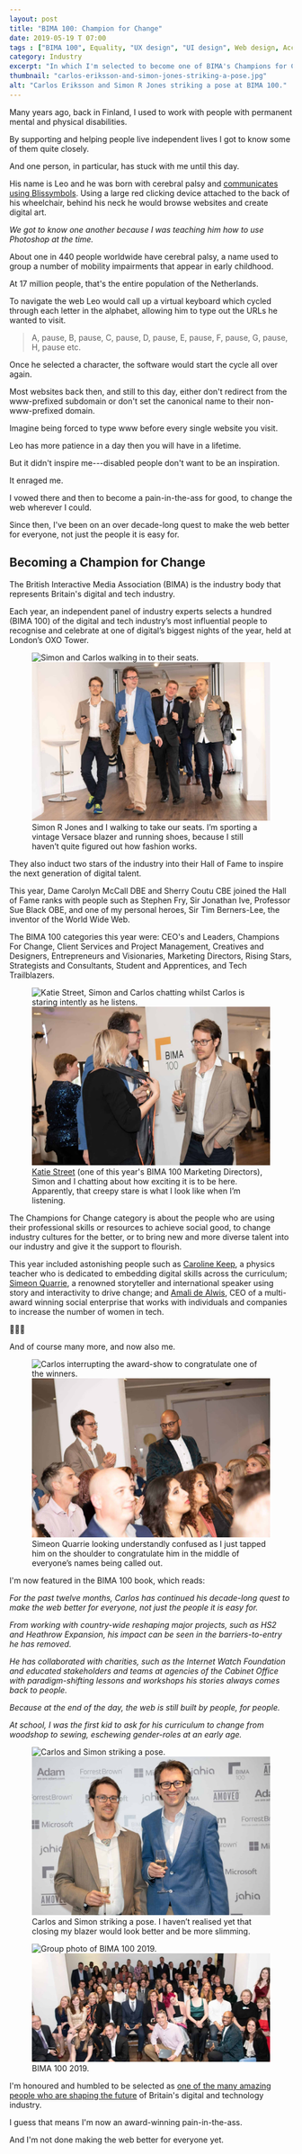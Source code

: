 ```yaml
---
layout: post
title: "BIMA 100: Champion for Change"
date: 2019-05-19 T 07:00
tags : ["BIMA 100", Equality, "UX design", "UI design", Web design, Accessibility, Inclusive design, Awards]
category: Industry
excerpt: "In which I'm selected to become one of BIMA's Champions for Change and get to suit up to go to the OXO Tower in London."
thumbnail: "carlos-eriksson-and-simon-jones-striking-a-pose.jpg"
alt: "Carlos Eriksson and Simon R Jones striking a pose at BIMA 100."
---
```

Many years ago, back in Finland, I used to work with people with permanent mental and physical disabilities.

By supporting and helping people live independent lives I got to know some of them quite closely.

And one person, in particular, has stuck with me until this day.

His name is Leo and he was born with cerebral palsy and [communicates using Blissymbols][bliss]. Using a large red clicking device attached to the back of his wheelchair, behind his neck he would browse websites and create digital art.

*We got to know one another because I was teaching him how to use Photoshop at the time.*

About one in 440 people worldwide have cerebral palsy, a name used to group a number of mobility impairments that appear in early childhood.

At 17 million people, that's the entire population of the Netherlands.

To navigate the web Leo would call up a virtual keyboard which cycled through each letter in the alphabet, allowing him to type out the URLs he wanted to visit.

> A, pause, B, pause, C, pause, D, pause, E, pause, F, pause, G, pause, H, pause etc.

Once he selected a character, the software would start the cycle all over again.

Most websites back then, and still to this day, either don't redirect from the www-prefixed subdomain or don't set the canonical name to their non-www-prefixed domain.

Imagine being forced to type www before every single website you visit.

Leo has more patience in a day then you will have in a lifetime.

But it didn't inspire me---disabled people don't want to be an inspiration.

It enraged me.

I vowed there and then to become a pain-in-the-ass for good, to change the web wherever I could.

Since then, I've been on an over decade-long quest to make the web better for everyone, not just the people it is easy for.

## Becoming a Champion for Change

The British Interactive Media Association (BIMA) is the industry body that represents Britain's digital and tech industry.

Each year, an independent panel of industry experts selects a hundred (BIMA 100) of the digital and tech industry’s most influential people to recognise and celebrate at one of digital’s biggest nights of the year, held at London’s OXO Tower.

<figure>
  <img class="js-lazy-load" data-original="/assets/posts/2019/may/bima-100-champion-for-change/carlos-eriksson-and-simon-jones-walking-into-bima-100.jpg" alt="Simon and Carlos walking in to their seats.">
  <noscript>
    <img src="/assets/posts/2019/may/bima-100-champion-for-change/carlos-eriksson-and-simon-jones-walking-into-bima-100.jpg" alt="Simon and Carlos walking in to their seats.">
  </noscript>
  <figcaption>Simon R Jones and I walking to take our seats. I’m sporting a vintage Versace blazer and running shoes, because I still haven’t quite figured out how fashion works.</figcaption>
</figure>

They also induct two stars of the industry into their Hall of Fame to inspire the next generation of digital talent.

This year, Dame Carolyn McCall DBE and Sherry Coutu CBE joined the Hall of Fame ranks with people such as Stephen Fry, Sir Jonathan Ive, Professor Sue Black OBE,  and one of my personal heroes, Sir Tim Berners-Lee, the inventor of the World Wide Web.

The BIMA 100 categories this year were: CEO's and Leaders, Champions For Change, Client Services and Project Management, Creatives and Designers, Entrepreneurs and Visionaries, Marketing Directors, Rising Stars, Strategists and Consultants, Student and Apprentices, and Tech Trailblazers.

<figure>
  <img class="js-lazy-load" data-original="/assets/posts/2019/may/bima-100-champion-for-change/carlos-eriksson-listening-intently.jpg" alt="Katie Street, Simon and Carlos chatting whilst Carlos is staring intently as he listens.">
  <noscript>
    <img src="/assets/posts/2019/may/bima-100-champion-for-change/carlos-eriksson-listening-intently.jpg" alt="Katie Street, Simon and Carlos chatting whilst Carlos is staring intently as he listens.">
  </noscript>
  <figcaption><a href="https://twitter.com/KatieStreetmate">Katie Street</a> (one of this year's BIMA 100 Marketing Directors), Simon and I chatting about how exciting it is to be here. Apparently, that creepy stare is what I look like when I’m listening.</figcaption>
</figure>

The Champions for Change category is about the people who are using their professional skills or resources to achieve social good, to change industry cultures for the better, or to bring new and more diverse talent into our industry and give it the support to flourish.

This year included astonishing people such as [Caroline Keep][caroline], a physics teacher who is dedicated to embedding digital skills across the curriculum; [Simeon Quarrie][simeon], a renowned storyteller and international speaker using story and interactivity to drive change; and [Amali de Alwis][amali], CEO of a multi-award winning social enterprise that works with individuals and companies to increase the number of women in tech.

👏👏👏

And of course many more, and now also me.

<figure>
  <img class="js-lazy-load" data-original="/assets/posts/2019/may/bima-100-champion-for-change/carlos-eriksson-and-simeon-quarrie-standing-up-for-applause.jpg" alt="Carlos interrupting the award-show to congratulate one of the winners.">
  <noscript>
    <img src="/assets/posts/2019/may/bima-100-champion-for-change/carlos-eriksson-and-simeon-quarrie-standing-up-for-applause.jpg" alt="Carlos interrupting the award-show to congratulate one of the winners.">
  </noscript>
  <figcaption>Simeon Quarrie looking understandly confused as I just tapped him on the shoulder to congratulate him in the middle of everyone’s names being called out.</figcaption>
</figure>

I'm now featured in the BIMA 100 book, which reads:

*For the past twelve months, Carlos has continued his decade-long quest to make the web better for everyone, not just the people it is easy for.*

*From working with country-wide reshaping major projects, such as HS2 and Heathrow Expansion, his impact can be seen in the barriers-to-entry he has removed.*

*He has collaborated with charities, such as the Internet Watch Foundation and educated stakeholders and teams at agencies of the Cabinet Office with paradigm-shifting lessons and workshops his stories always comes back to people.*

*Because at the end of the day, the web is still built by people, for people.*

*At school, I was the first kid to ask for his curriculum to change from woodshop to sewing, eschewing gender-roles at an early age.*

<figure>
  <img class="js-lazy-load" data-original="/assets/posts/2019/may/bima-100-champion-for-change/carlos-eriksson-and-simon-jones-striking-a-pose.jpg" alt="Carlos and Simon striking a pose.">
  <noscript>
    <img src="/assets/posts/2019/may/bima-100-champion-for-change/carlos-eriksson-and-simon-jones-striking-a-pose.jpg" alt="Carlos and Simon striking a pose.">
  </noscript>
  <figcaption>Carlos and Simon striking a pose. I haven’t realised yet that closing my blazer would look better and be more slimming.</figcaption>
</figure>

<figure>
  <img class="js-lazy-load" data-original="/assets/posts/2019/may/bima-100-champion-for-change/bima-100-2019.jpg" alt="Group photo of BIMA 100 2019.">
  <noscript>
    <img src="/assets/posts/2019/may/bima-100-champion-for-change/bima-100-2019.jpg" alt="Group photo of BIMA 100 2019.">
  </noscript>
  <figcaption>BIMA 100 2019.</figcaption>
</figure>

I'm honoured and humbled to be selected as [one of the many amazing people who are shaping the future][bima100] of Britain's digital and technology industry.

I guess that means I'm now an award-winning pain-in-the-ass.

And I'm not done making the web better for everyone yet.

[bliss]: http://www.blissymbolics.org/
[bima100]: https://www.bima.co.uk/BIMA-100-2019
[simeon]: https://twitter.com/simeonquarrie
[caroline]: https://twitter.com/Ka81
[amali]: https://twitter.com/amali_d
[katie]: https://twitter.com/KatieStreetmate
